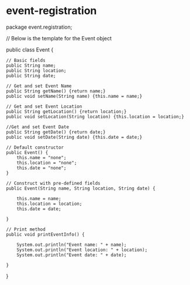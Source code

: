 # event-registration

package event.registration;


//  Below is the template for the Event object


public class Event {
    
    // Basic fields
    public String name;
    public String location;
    public String date;
    
    // Get and set Event Name
    public String getName() {return name;}
    public void setName(String name) {this.name = name;}
    
    // Get and set Event Location
    public String getLocation() {return location;}
    public void setLocation(String location) {this.location = location;}
    
    //Get and set Event Date
    public String getDate() {return date;}
    public void setDate(String date) {this.date = date;}
    
    // Default constructor
    public Event() {
        this.name = "none";
        this.location = "none";
        this.date = "none";
    }
    
    // Construct with pre-defined fields
    public Event(String name, String location, String date) {
        
        this.name = name;
        this.location = location;
        this.date = date;
           
    }
    
    // Print method
    public void printEventInfo() {
       
        System.out.println("Event name: " + name);
        System.out.println("Event location: " + location);
        System.out.println("Event date: " + date);
        
    }
    
}
